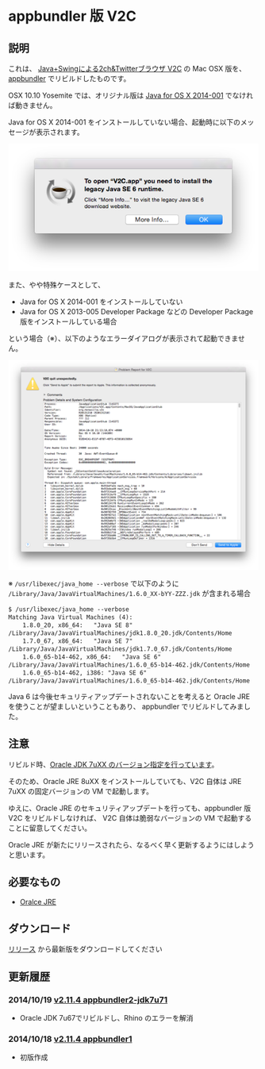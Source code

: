 appbundler 版 V2C
======================

## 説明

これは、 [Java+Swingによる2ch&Twitterブラウザ V2C](http://v2c.s50.xrea.com/) の Mac OSX 版を、
[appbundler](https://java.net/projects/appbundler/downloads) でリビルドしたものです。

OSX 10.10 Yosemite では、オリジナル版は [Java for OS X 2014-001](http://support.apple.com/kb/dl1572) でなければ動きません。

Java for OS X 2014-001 をインストールしていない場合、起動時に以下のメッセージが表示されます。

![JavaSE6が必要](/img/yosemite-startup-require-javase6.png)

また、やや特殊ケースとして、

* Java for OS X 2014-001 をインストールしていない
* Java for OS X 2013-005 Developer Package などの Developer Package 版をインストールしている場合

という場合（※）、以下のようなエラーダイアログが表示されて起動できません。

![起動エラー](/img/yosemite-startup-error.png)

※ `/usr/libexec/java_home --verbose` で以下のように `/Library/Java/JavaVirtualMachines/1.6.0_XX-bYY-ZZZ.jdk` が含まれる場合

```none
$ /usr/libexec/java_home --verbose
Matching Java Virtual Machines (4):
    1.8.0_20, x86_64:   "Java SE 8" /Library/Java/JavaVirtualMachines/jdk1.8.0_20.jdk/Contents/Home
    1.7.0_67, x86_64:   "Java SE 7" /Library/Java/JavaVirtualMachines/jdk1.7.0_67.jdk/Contents/Home
    1.6.0_65-b14-462, x86_64:   "Java SE 6" /Library/Java/JavaVirtualMachines/1.6.0_65-b14-462.jdk/Contents/Home
    1.6.0_65-b14-462, i386: "Java SE 6" /Library/Java/JavaVirtualMachines/1.6.0_65-b14-462.jdk/Contents/Home
```

Java 6 は今後セキュリティアップデートされないことを考えると Oracle JRE を使うことが望ましいということもあり、
appbundler でリビルドしてみました。

## 注意

リビルド時、[Oracle JDK 7uXX のバージョン指定を行っています](/build.sh#L4)。

そのため、Oracle JRE 8uXX をインストールしていても、V2C 自体は JRE 7uXX の固定バージョンの VM で起動します。

ゆえに、Oracle JRE のセキュリティアップデートを行っても、appbundler 版 V2C をリビルドしなければ、
V2C 自体は脆弱なバージョンの VM で起動することに留意してください。

Oracle JRE が新たにリリースされたら、なるべく早く更新するようにはしようと思います。

## 必要なもの

* [Oralce JRE](http://java.com/ja/)

## ダウンロード

[リリース](https://github.com/nanashida4/v2c-appbundler/releases) から最新版をダウンロードしてください

## 更新履歴

### 2014/10/19 [v2.11.4 appbundler2-jdk7u71](https://github.com/nanashida4/v2c-appbundler/releases/tag/v2.11.4_appbundler2_jdk7u71)

* Oracle JDK 7u67でリビルドし、Rhino のエラーを解消

### 2014/10/18 [v2.11.4 appbundler1](https://github.com/nanashida4/v2c-appbundler/releases/tag/v2.11.4_appbundler1)

* 初版作成
